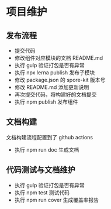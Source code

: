 # 项目维护

## 发布流程

- 提交代码
- 修改组件对应模块的文档 README.md
- 执行 gulp 验证打包是否有异常
- 执行 npx lerna publish 发布子模块
- 修改 package.json 的 spore-kit 版本号
- 修改 README.md 添加更新说明
- 再次提交代码，将构建好的文档提交
- 执行 npm publish 发布组件

## 文档构建

文档构建流程配置到了 github actions

- 执行 npm run doc 生成文档

## 代码测试与文档维护

- 执行 gulp 验证打包是否有异常
- 执行 npm test 测试代码
- 执行 npm run cover 生成覆盖率报告
